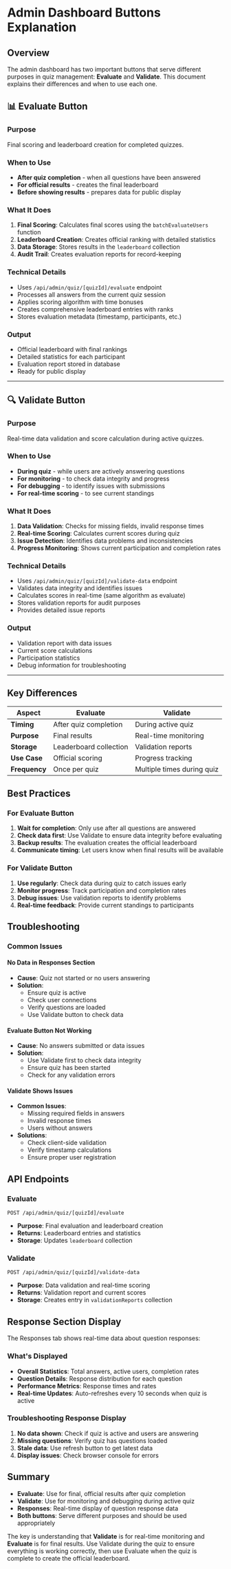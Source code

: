 # Admin Dashboard Buttons Explanation

## Overview
The admin dashboard has two important buttons that serve different purposes in quiz management: **Evaluate** and **Validate**. This document explains their differences and when to use each one.

## 📊 Evaluate Button

### Purpose
Final scoring and leaderboard creation for completed quizzes.

### When to Use
- **After quiz completion** - when all questions have been answered
- **For official results** - creates the final leaderboard
- **Before showing results** - prepares data for public display

### What It Does
1. **Final Scoring**: Calculates final scores using the `batchEvaluateUsers` function
2. **Leaderboard Creation**: Creates official ranking with detailed statistics
3. **Data Storage**: Stores results in the `leaderboard` collection
4. **Audit Trail**: Creates evaluation reports for record-keeping

### Technical Details
- Uses `/api/admin/quiz/[quizId]/evaluate` endpoint
- Processes all answers from the current quiz session
- Applies scoring algorithm with time bonuses
- Creates comprehensive leaderboard entries with ranks
- Stores evaluation metadata (timestamp, participants, etc.)

### Output
- Official leaderboard with final rankings
- Detailed statistics for each participant
- Evaluation report stored in database
- Ready for public display

---

## 🔍 Validate Button

### Purpose
Real-time data validation and score calculation during active quizzes.

### When to Use
- **During quiz** - while users are actively answering questions
- **For monitoring** - to check data integrity and progress
- **For debugging** - to identify issues with submissions
- **For real-time scoring** - to see current standings

### What It Does
1. **Data Validation**: Checks for missing fields, invalid response times
2. **Real-time Scoring**: Calculates current scores during quiz
3. **Issue Detection**: Identifies data problems and inconsistencies
4. **Progress Monitoring**: Shows current participation and completion rates

### Technical Details
- Uses `/api/admin/quiz/[quizId]/validate-data` endpoint
- Validates data integrity and identifies issues
- Calculates scores in real-time (same algorithm as evaluate)
- Stores validation reports for audit purposes
- Provides detailed issue reports

### Output
- Validation report with data issues
- Current score calculations
- Participation statistics
- Debug information for troubleshooting

---

## Key Differences

| Aspect | Evaluate | Validate |
|--------|----------|----------|
| **Timing** | After quiz completion | During active quiz |
| **Purpose** | Final results | Real-time monitoring |
| **Storage** | Leaderboard collection | Validation reports |
| **Use Case** | Official scoring | Progress tracking |
| **Frequency** | Once per quiz | Multiple times during quiz |

## Best Practices

### For Evaluate Button
1. **Wait for completion**: Only use after all questions are answered
2. **Check data first**: Use Validate to ensure data integrity before evaluating
3. **Backup results**: The evaluation creates the official leaderboard
4. **Communicate timing**: Let users know when final results will be available

### For Validate Button
1. **Use regularly**: Check data during quiz to catch issues early
2. **Monitor progress**: Track participation and completion rates
3. **Debug issues**: Use validation reports to identify problems
4. **Real-time feedback**: Provide current standings to participants

## Troubleshooting

### Common Issues

#### No Data in Responses Section
- **Cause**: Quiz not started or no users answering
- **Solution**: 
  - Ensure quiz is active
  - Check user connections
  - Verify questions are loaded
  - Use Validate button to check data

#### Evaluate Button Not Working
- **Cause**: No answers submitted or data issues
- **Solution**:
  - Use Validate first to check data integrity
  - Ensure quiz has been started
  - Check for any validation errors

#### Validate Shows Issues
- **Common Issues**:
  - Missing required fields in answers
  - Invalid response times
  - Users without answers
- **Solutions**:
  - Check client-side validation
  - Verify timestamp calculations
  - Ensure proper user registration

## API Endpoints

### Evaluate
```
POST /api/admin/quiz/[quizId]/evaluate
```
- **Purpose**: Final evaluation and leaderboard creation
- **Returns**: Leaderboard entries and statistics
- **Storage**: Updates `leaderboard` collection

### Validate
```
POST /api/admin/quiz/[quizId]/validate-data
```
- **Purpose**: Data validation and real-time scoring
- **Returns**: Validation report and current scores
- **Storage**: Creates entry in `validationReports` collection

## Response Section Display

The Responses tab shows real-time data about question responses:

### What's Displayed
- **Overall Statistics**: Total answers, active users, completion rates
- **Question Details**: Response distribution for each question
- **Performance Metrics**: Response times and rates
- **Real-time Updates**: Auto-refreshes every 10 seconds when quiz is active

### Troubleshooting Response Display
1. **No data shown**: Check if quiz is active and users are answering
2. **Missing questions**: Verify quiz has questions loaded
3. **Stale data**: Use refresh button to get latest data
4. **Display issues**: Check browser console for errors

## Summary

- **Evaluate**: Use for final, official results after quiz completion
- **Validate**: Use for monitoring and debugging during active quiz
- **Responses**: Real-time display of question response data
- **Both buttons**: Serve different purposes and should be used appropriately

The key is understanding that **Validate** is for real-time monitoring and **Evaluate** is for final results. Use Validate during the quiz to ensure everything is working correctly, then use Evaluate when the quiz is complete to create the official leaderboard. 